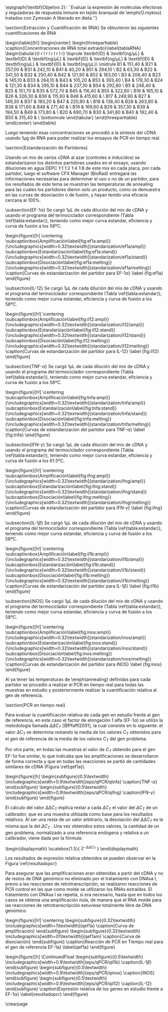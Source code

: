 \epigraph{\textbf{Objetivo 2}: ``Evaluar la expresión de moléculas efectoras y reguladoras de respuesta inmune en tejido branquial de \emph{O.mykiss} tratados con Zymosán A liberado en dieta.''}

\section{Extracción y Cuantificación de RNA}
Se obtuvieron las siguientes cuantificaciones de RNA

\begin{table}[h!]
\begin{center}
    \begin{threeparttable}
      \caption{Concentraciones de RNA total extraido}\label{tablaRNA}
      \begin{tabular}{l r l r l r l r l r}
	\toprule
	\textbf{ID} & \textbf{ng/µL} & \textbf{ID} & \textbf{ng/µL} & \textbf{ID} & \textbf{ng/µL} & \textbf{ID} & \textbf{ng/µL} & \textbf{ID} & \textbf{ng/µL}\\
	\midrule
	B1 & 151,40 & B21 & 257,00 & B31 & 242,10 & B41 & 40,20 & B51 & 264,10 \\
	B2 & 63,30 & B22 & 341,50 & B32 & 250,40 & B42 & 121,90 & B52 & 183,00 \\
	B3 & 208,40 & B23 & 145,10 & B33 & 264,10 & B43 & 105,20 & B53 & 393,40 \\
	B4 & 178,30 & B24 & 121,30 & B34 & 295,10 & B44 & 237,30 & B54 & 292,80 \\
	B5 & 248,40 & B25 & 151,70 & B35 & 572,70 & B45 & 116,40 & B55 & 322,60 \\
	B16 & 165,10 & B26 & 326,30 & B36 & 115,60 & B46 & 415,60 & \\
	B17 & 249,90 & B27 & 149,30 & B37 & 183,20 & B47 & 220,80 & \\
	B18 & 138,40 & B28 & 263,90 & B38 & 171,60 & B48 & 271,40 & \\
	B19 & 169,60 & B29 & 357,30 & B39 & 194,50 & B49 & 173,80 & \\
	B20 & 690,70 & B30 & 341,80 & B40 & 192,40 & B50 & 315,40 & \\
\bottomrule
\end{tabular}
\end{threeparttable}
\end{center}
\end{table}

Luego teniendo esas concentraciones se procedió a la síntesis del cDNA usando 1µg de RNA para poder realizar los ensayos de PCR en tiempo real.

\section{Estandarización de Partidores}

Usando un mix de varios cDNA al azar (controles e inducidos) se estandarizaron los distintos partidores usados en el ensayo, usando diluciones en agua DEPC 1:1 1:2 1:4 1:8 de este mix en cada placa, por cada partidor, luego el software CFX Manager (BioRad) entregará las informaciones necesarias para determinar el uso o no de un partidor, para los resultados de este tema se muestran las temperaturas de annealing para las cuales los partidores dieron solo un producto, como se demuestra en las curvas de disociación o de fusión, y hayan tenido una eficacia cercana al 100\%.

\subsection{EF-1$\alpha$}
Se cargó 1µL de cada dilución del mix de cDNA y usando el programa del termociclador correspondiente (Tabla \ref{tabla:estandar}), teniendo como mejor curva estandar, eficiencia y curva de fusión a los 58ºC.

\begin{figure}[h]
	\centering
   		\subcaptionbox{Amplificación\label{fig:ef1a:ampl}}
		{\includegraphics[width=0.32\textwidth]{standarization/ef1a/ampl}}
		\subcaptionbox{Estandarización\label{fig:ef1a:stand}}
		{\includegraphics[width=0.32\textwidth]{standarization/ef1a/stand}}
		\subcaptionbox{Disociación\label{fig:ef1a:melting}}
		{\includegraphics[width=0.32\textwidth]{standarization/ef1a/melting}}
        \caption{Curvas de estandarización del partidor para EF-1$\alpha$}
    \label {fig:ef1a}
\end{figure}


\subsection{IL-12}
Se cargó 1µL de cada dilución del mix de cDNA y usando el programa del termociclador correspondiente (Tabla \ref{tabla:estandar}), teniendo como mejor curva estandar, eficiencia y curva de fusión a los 58ºC.

\begin{figure}[h!]
	\centering
   		\subcaptionbox{Amplificación\label{fig:il12:ampl}}
		{\includegraphics[width=0.32\textwidth]{standarization/il12/ampl}}
		\subcaptionbox{Estandarización\label{fig:il12:stand}}
		{\includegraphics[width=0.32\textwidth]{standarization/il12/stand}}
		\subcaptionbox{Disociación\label{fig:il12:melting}}
		{\includegraphics[width=0.32\textwidth]{standarization/il12/melting}}
        \caption{Curvas de estandarización del partidor para IL-12}
        \label {fig:il12}
\end{figure}

\subsection{TNF-$\alpha$}
Se cargó 1µL de cada dilución del mix de cDNA y usando el programa del termociclador correspondiente (Tabla \ref{tabla:estandar}), teniendo como mejor curva estandar, eficiencia y curva de fusión a los 58ºC.

\begin{figure}[h!]
\centering
   \subcaptionbox{Amplificación\label{fig:tnfa:ampl}}
		{\includegraphics[width=0.32\textwidth]{standarization/tnfa/ampl}}
		\subcaptionbox{Estandarización\label{fig:tnfa:stand}}
		{\includegraphics[width=0.32\textwidth]{standarization/tnfa/stand}}
		\subcaptionbox{Disociación\label{fig:tnfa:melting}}
		{\includegraphics[width=0.32\textwidth]{standarization/tnfa/melting}}
        \caption{Curvas de estandarización del partidor para TNF-$\alpha$}
    \label {fig:tnfa}
\end{figure}

\subsection{IFN-$\gamma$}
Se cargó 1µL de cada dilución del mix de cDNA y usando el programa del termociclador correspondiente (Tabla \ref{tabla:estandar}), teniendo como mejor curva estandar, eficiencia y curva de fusión a los 61.5ºC.

\begin{figure}[h!]
\centering
   		\subcaptionbox{Amplificación\label{fig:ifng:ampl}}
		{\includegraphics[width=0.32\textwidth]{standarization/ifng/ampl}}
		\subcaptionbox{Estandarización\label{fig:ifng:stand}}
		{\includegraphics[width=0.32\textwidth]{standarization/ifng/stand}}
		\subcaptionbox{Disociación\label{fig:ifng:melting}}
		{\includegraphics[width=0.32\textwidth]{standarization/ifng/melting}}
         \caption{Curvas de estandarización del partidor para IFN-$\gamma$}
         \label {fig:ifng}
    \end{figure}

\subsection{IL-1$\beta$}
Se cargó 1µL de cada dilución del mix de cDNA y usando el programa del termociclador correspondiente (Tabla \ref{tabla:estandar}), teniendo como mejor curva estandar, eficiencia y curva de fusión a los 58ºC.

\begin{figure}[h!]
\centering
   \subcaptionbox{Amplificación\label{fig:il1b:ampl}}
		{\includegraphics[width=0.32\textwidth]{standarization/il1b/ampl}}
		\subcaptionbox{Estandarización\label{fig:il1b:stand}}
		{\includegraphics[width=0.32\textwidth]{standarization/il1b/stand}}
		\subcaptionbox{Disociación\label{fig:il1b:melting}}
		{\includegraphics[width=0.32\textwidth]{standarization/il1b/melting}}
        \caption{Curvas de estandarización del partidor para IL-1$\beta$}
    \label {fig:il1b}
\end{figure}

\subsection{iNOS}
Se cargó 1µL de cada dilución del mix de cDNA y usando el programa del termociclador correspondiente (Tabla \ref{tabla:estandar}), teniendo como mejor curva estandar, eficiencia y curva de fusión a los 58ºC.

\begin{figure}[h!]
\centering
   \subcaptionbox{Amplificación\label{fig:inos:ampl}}
		{\includegraphics[width=0.32\textwidth]{standarization/inos/ampl}}
		\subcaptionbox{Estandarización\label{fig:inos:stand}}
		{\includegraphics[width=0.32\textwidth]{standarization/inos/stand}}
		\subcaptionbox{Disociación\label{fig:inos:melting}}
		{\includegraphics[width=0.32\textwidth]{standarization/inos/melting}}
        \caption{Curvas de estandarización del partidor para iNOS}
    \label {fig:inos}
\end{figure}

Al ya tener las temperaturas de \emph{annealing} definidas para cada partidor se procedió a realizar el PCR en tiempo real para todas las muestras en estudio y posteriormente realizar la cuantificación relativa al gen de referencia.

\section{PCR en tiempo real}

Para evaluar la cuantificación relativa de cada gen en estudio frente al gen de referencia, en este caso el factor de elongación 1 alfa (EF-1$\alpha$) se utilizo la metodología llamada $\Delta\Delta C_T$ [@Pfaffl2001], la cual consiste en lo siguiente: el valor $\Delta C_T$ se determina restando la media de los valores $C_T$ obtenidos para el gen de referencia de la media de los valores $C_T$
del gen problema.

Por otra parte, en todas las muestras el valor de $C_T$ obtenido para el gen EF-1$\alpha$ fue similar, lo que indicaba que las amplificaciones se desarrollaron de forma correcta y que en todas las reacciones se partió de cantidades similares de cDNA (Figura \ref{qef1a}).

\begin{figure}[h]
    \begin{subfigure}{0.5\textwidth}
		\includegraphics[width=0.9\textwidth]{eps/qPCR/qtnfa}
        \caption{TNF-$\alpha$}
		\end{subfigure}
    \begin{subfigure}{0.5\textwidth}
        \includegraphics[width=0.9\textwidth]{eps/qPCR/qifng}
        \caption{IFN-$\gamma$}
    \end{subfigure}
 \end{figure}

El cálculo del valor $\Delta\Delta C_T$ implica restar a cada $\Delta C_T$ el valor del $\Delta C_T$ de un calibrador, que es una muestra utilizada como base para los resultados relativos. Al ser una resta de un valor arbitrario, la desviación del $\Delta\Delta C_T$ es la misma que la del $\Delta C_T$ . Una vez obtenidos estos valores, la cantidad de un gen problema, normalizado a una referencia endógena y relativa a un calibrador, viene dada por la fórmula: 

\begin{displaymath}
\scalebox{1.5}{
$2^{-\Delta\Delta C_T}$
}
\end{displaymath}

Los resultados de expresión relativa obtenidos se pueden observar en la Figura \ref{resultadopcr}

Para asegurar que las amplificaciones eran obtenidas a partir del cDNA y no de restos de DNA genómico no eliminado por el tratamiento con DNAsa I, previo a las reacciones de retrotranscripción, se realizaron reacciones de PCR control en las que como molde se utilizaron los RNAs extraídos. El tratamiento con DNAsa I se repetía, si era necesario, hasta que en todos los casos se obtenía una amplificación nula, de manera que el RNA molde para las reacciones de retrotranscripción estuviese totalmente libre de DNA genómico.

\begin{figure}[h!]
	\centering
    \begin{subfigure}{0.32\textwidth}
		\includegraphics[width=1\textwidth]{qef1a}
        \caption{Curva de amplificación}
		\end{subfigure}
    \begin{subfigure}{0.32\textwidth}
        \includegraphics[width=01\textwidth]{qef1am}
        \caption{Curva de disociación}
    \end{subfigure}
    \caption{Reacción de PCR en Tiempo real para el gen de referencia EF-1a}
    \label{qef1a}
\end{figure}

 \begin{figure}[h]
 \ContinuedFloat
    \begin{subfigure}{0.5\textwidth}
        \includegraphics[width=0.9\textwidth]{eps/qPCR/qil1b}
    	\caption{IL-1$\beta$}
    \end{subfigure}
    \begin{subfigure}{0.5\textwidth}
        \includegraphics[width=0.9\textwidth]{eps/qPCR/qinos}
        \caption{iNOS}
    \end{subfigure}
    \begin{subfigure}{0.5\textwidth}
        \includegraphics[width=0.9\textwidth]{eps/qPCR/qil12}
        \caption{IL-12}
    \end{subfigure}
    \caption{Expresión relativa de los genes en estudio frente a EF-1$\alpha$}
    \label{resultadopcr}
\end{figure}

\clearpage
